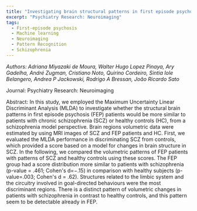 ```yaml
---
title: "Investigating brain structural patterns in first episode psychosis and schizophrenia using MRI and a machine learning approach"
excerpt: "Psychiatry Research: Neuroimaging"
tags:
  - First-episode psychosis
  - Machine learning
  - Neuroimaging
  - Pattern Recognition
  - Schizophrenia
---
```


*Authors: Adriana Miyazaki de Moura, Walter Hugo Lopez Pinaya, Ary Gadelha, André Zugman, Cristiano Noto, Quirino Cordeiro, Sintia Iole Belangero, Andrea P Jackowski, Rodrigo A Bressan, João Ricardo Sato*

Journal: Psychiatry Research: Neuroimaging

Abstract: In this study, we employed the Maximum Uncertainty Linear Discriminant Analysis (MLDA) to investigate whether the structural brain patterns in first episode psychosis (FEP) patients would be more similar to patients with chronic schizophrenia (SCZ) or healthy controls (HC), from a schizophrenia model perspective. Brain regions volumetric data were estimated by using MRI images of SCZ and FEP patients and HC. First, we evaluated the MLDA performance in discriminating SCZ from controls, which provided a score based on a model for changes in brain structure in SCZ. In the following, we compared the volumetric patterns of FEP patients with patterns of SCZ and healthy controls using these scores. The FEP group had a score distribution more similar to patients with schizophrenia (p-value = .461; Cohen's d=−.15) in comparison with healthy subjects (p-value=.003; Cohen's d = .62). Structures related to the limbic system and the circuitry involved in goal-directed behaviours were the most discriminant regions. There is a distinct pattern of volumetric changes in patients with schizophrenia in contrast to healthy controls, and this pattern seem to be detectable already in FEP.
